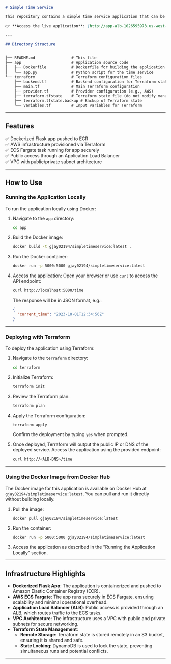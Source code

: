 ```markdown
# Simple Time Service

This repository contains a simple time service application that can be deployed using Docker and Terraform. The application provides the current time when accessed via an API endpoint.

👉 **Access the live application**: [http://app-alb-1026595973.us-west-2.elb.amazonaws.com](http://app-alb-1026595973.us-west-2.elb.amazonaws.com)

---

## Directory Structure


├── README.md                # This file
├── app                      # Application source code
│   ├── Dockerfile           # Dockerfile for building the application image
│   └── app.py               # Python script for the time service
└── terraform                # Terraform configuration files
    ├── backend.tf           # Backend configuration for Terraform state
    ├── main.tf              # Main Terraform configuration
    ├── provider.tf          # Provider configuration (e.g., AWS)
    ├── terraform.tfstate    # Terraform state file (do not modify manually)
    ├── terraform.tfstate.backup # Backup of Terraform state
    └── variables.tf         # Input variables for Terraform
```

---

## Features

✅ Dockerized Flask app pushed to ECR  
✅ AWS infrastructure provisioned via Terraform  
✅ ECS Fargate task running for app securely  
✅ Public access through an Application Load Balancer  
✅ VPC with public/private subnet architecture  

---

## How to Use

### Running the Application Locally

To run the application locally using Docker:

1. Navigate to the `app` directory:
   ```bash
   cd app
   ```

2. Build the Docker image:
   ```bash
   docker build -t gjay02194/simpletimeservice:latest .
   ```

3. Run the Docker container:
   ```bash
   docker run -p 5000:5000 gjay02194/simpletimeservice:latest
   ```

4. Access the application:
   Open your browser or use `curl` to access the API endpoint:
   ```bash
   curl http://localhost:5000/time
   ```
   The response will be in JSON format, e.g.:
   ```json
   {
     "current_time": "2023-10-01T12:34:56Z"
   }
   ```

---

### Deploying with Terraform

To deploy the application using Terraform:

1. Navigate to the `terraform` directory:
   ```bash
   cd terraform
   ```

2. Initialize Terraform:
   ```bash
   terraform init
   ```

3. Review the Terraform plan:
   ```bash
   terraform plan
   ```

4. Apply the Terraform configuration:
   ```bash
   terraform apply
   ```
   Confirm the deployment by typing `yes` when prompted.

5. Once deployed, Terraform will output the public IP or DNS of the deployed service. Access the application using the provided endpoint:
   ```bash
   curl http://<ALB-DNS>/time
   ```

---

### Using the Docker Image from Docker Hub

The Docker image for this application is available on Docker Hub at `gjay02194/simpletimeservice:latest`. You can pull and run it directly without building locally.

1. Pull the image:
   ```bash
   docker pull gjay02194/simpletimeservice:latest
   ```

2. Run the container:
   ```bash
   docker run -p 5000:5000 gjay02194/simpletimeservice:latest
   ```

3. Access the application as described in the "Running the Application Locally" section.

---

## Infrastructure Highlights

- **Dockerized Flask App**: The application is containerized and pushed to Amazon Elastic Container Registry (ECR).  
- **AWS ECS Fargate**: The app runs securely in ECS Fargate, ensuring scalability and minimal operational overhead.  
- **Application Load Balancer (ALB)**: Public access is provided through an ALB, which routes traffic to the ECS tasks.  
- **VPC Architecture**: The infrastructure uses a VPC with public and private subnets for secure networking.  
- **Terraform State Management**:
  - **Remote Storage**: Terraform state is stored remotely in an S3 bucket, ensuring it is shared and safe.  
  - **State Locking**: DynamoDB is used to lock the state, preventing simultaneous runs and potential conflicts.  

---


